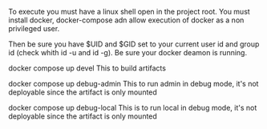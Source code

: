 To execute you must have a linux shell open in the project root.
You must install docker, docker-compose adn allow execution of docker as a non privileged
user.

Then be sure you have $UID and $GID set to your current user id and group id 
(check whith id -u and id -g). Be sure your docker deamon is running.

docker compose up devel
This to build artifacts

docker compose up debug-admin
This to run admin in debug mode, it's not deployable since the artifact is only mounted

docker compose up debug-local
This is to run local in debug mode, it's not deployable since the artifact is only mounted
